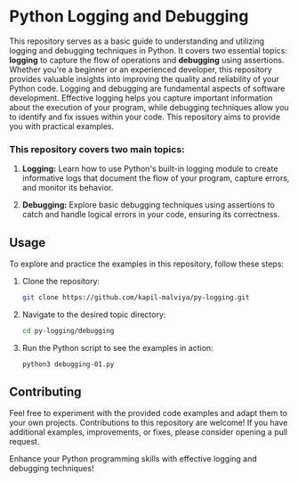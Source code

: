 # Python Logging and Debugging

This repository serves as a basic guide to understanding and utilizing logging and debugging techniques in Python. 
It covers two essential topics: **logging** to capture the flow of operations and **debugging** using assertions. 
Whether you're a beginner or an experienced developer, this repository provides valuable insights into improving 
the quality and reliability of your Python code.
Logging and debugging are fundamental aspects of software development. Effective logging helps you capture important 
information about the execution of your program, while debugging techniques allow you to identify and fix issues within 
your code. This repository aims to provide you with practical examples.


### This repository covers two main topics:

1. **Logging:** Learn how to use Python's built-in logging module to create informative logs that document the flow of
   your program, capture errors, and monitor its behavior.

3. **Debugging:** Explore basic debugging techniques using assertions to catch and handle logical errors in your code,
   ensuring its correctness.


## Usage

To explore and practice the examples in this repository, follow these steps:

1. Clone the repository:
   ```bash
   git clone https://github.com/kapil-malviya/py-logging.git
   ```

2. Navigate to the desired topic directory:
   ```bash
   cd py-logging/debugging
   ```

3. Run the Python script to see the examples in action:
   ```bash
   python3 debugging-01.py
   ```


## Contributing

Feel free to experiment with the provided code examples and adapt them to your own projects. Contributions to this 
repository are welcome! If you have additional examples, improvements, or fixes, please consider opening a pull request.

Enhance your Python programming skills with effective logging and debugging techniques!
